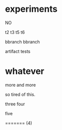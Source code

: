 experiments
===========



NO

t2
t3
t5
t6

bbranch
bbranch

artifact tests


whatever
=======
more and more


so tired of this.

three
four



five

=======
(4)
